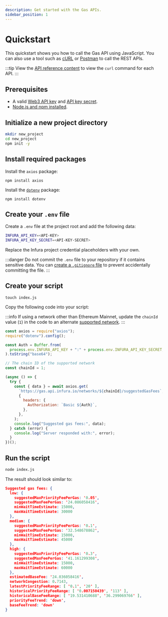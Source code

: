 ```yaml
---
description: Get started with the Gas APIs.
sidebar_position: 1
---
```


# Quickstart

This quickstart shows you how to call the Gas API using JavaScript.
You can also use a tool such as [cURL](https://curl.se/) or [Postman](https://www.postman.com/) to
call the REST APIs.

:::tip
View the [API reference content](api-reference/index.md) to view the `curl` command for each API. 
:::

## Prerequisites

- A valid [Web3 API key](https://docs.infura.io/networks/ethereum/how-to/secure-a-project/project-id)
  and [API key secret](https://docs.infura.io/networks/ethereum/how-to/secure-a-project/project-secret).
- [Node.js and npm installed](https://nodejs.org/en/download).

## Initialize a new project directory

```bash
mkdir new_project
cd new_project
npm init -y
```

## Install required packages

Install the `axios` package:

```
npm install axios
```

Install the [`dotenv`](https://docs.infura.io/tutorials/developer-tools/javascript-dotenv) package:

```
npm install dotenv
```

## Create your `.env` file

Create a `.env` file at the project root and add the following data:

```bash
INFURA_API_KEY=<API-KEY>
INFURA_API_KEY_SECRET=<API-KEY-SECRET>
```

Replace the Infura project credential placeholders with your own.

:::danger
Do not commit the `.env` file to your repository if it contains sensitive data.
You can [create a `.gitignore`
file](https://docs.infura.io/tutorials/developer-tools/javascript-dotenv#create-a-.gitignore-file)
to prevent accidentally committing the file.
:::

## Create your script

```
touch index.js
```

Copy the following code into your script:

:::info
If using a network other than Ethereum Mainnet, update the `chainId` value (`1`) in the code to an
alternate [supported network](supported-networks.md).
:::

```javascript
const axios = require("axios");
require("dotenv").config();

const Auth = Buffer.from(
  process.env.INFURA_API_KEY + ":" + process.env.INFURA_API_KEY_SECRET,
).toString("base64");

// The chain ID of the supported network
const chainId = 1;

(async () => {
  try {
    const { data } = await axios.get(
      `https://gas.api.infura.io/networks/${chainId}/suggestedGasFees`,
      {
        headers: {
          Authorization: `Basic ${Auth}`,
        },
      },
    );
    console.log("Suggested gas fees:", data);
  } catch (error) {
    console.log("Server responded with:", error);
  }
})();
```

## Run the script

```bash
node index.js
```

The result should look similar to:

```json
Suggested gas fees: {
  low: {
    suggestedMaxPriorityFeePerGas: '0.05',
    suggestedMaxFeePerGas: '24.086058416',
    minWaitTimeEstimate: 15000,
    maxWaitTimeEstimate: 30000
  },
  medium: {
    suggestedMaxPriorityFeePerGas: '0.1',
    suggestedMaxFeePerGas: '32.548678862',
    minWaitTimeEstimate: 15000,
    maxWaitTimeEstimate: 45000
  },
  high: {
    suggestedMaxPriorityFeePerGas: '0.3',
    suggestedMaxFeePerGas: '41.161299308',
    minWaitTimeEstimate: 15000,
    maxWaitTimeEstimate: 60000
  },
  estimatedBaseFee: '24.036058416',
  networkCongestion: 0.7143,
  latestPriorityFeeRange: [ '0.1', '20' ],
  historicalPriorityFeeRange: [ '0.007150439', '113' ],
  historicalBaseFeeRange: [ '19.531410688', '36.299069766' ],
  priorityFeeTrend: 'down',
  baseFeeTrend: 'down'
}
```
